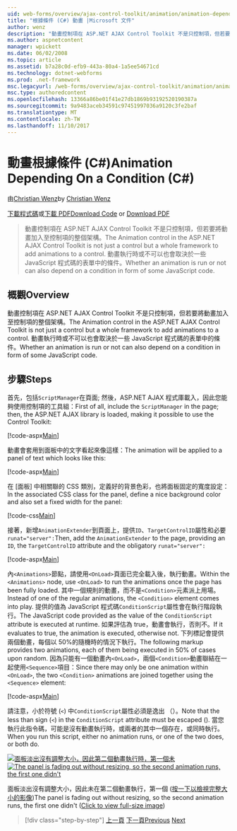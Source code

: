 ```yaml
---
uid: web-forms/overview/ajax-control-toolkit/animation/animation-depending-on-a-condition-cs
title: "根據條件 (C#) 動畫 |Microsoft 文件"
author: wenz
description: "動畫控制項在 ASP.NET AJAX Control Toolkit 不是只控制項，但若要將動畫加入至控制項的整個架構。 動畫的是否..."
ms.author: aspnetcontent
manager: wpickett
ms.date: 06/02/2008
ms.topic: article
ms.assetid: b7a28c0d-efb9-443a-80a4-1a5ee54671cd
ms.technology: dotnet-webforms
ms.prod: .net-framework
msc.legacyurl: /web-forms/overview/ajax-control-toolkit/animation/animation-depending-on-a-condition-cs
msc.type: authoredcontent
ms.openlocfilehash: 13366a86be01f41e27db1869b93192520190387a
ms.sourcegitcommit: 9a9483aceb34591c97451997036a9120c3fe2baf
ms.translationtype: MT
ms.contentlocale: zh-TW
ms.lasthandoff: 11/10/2017
---
```

<a name="animation-depending-on-a-condition-c"></a><span data-ttu-id="71bdc-104">動畫根據條件 (C#)</span><span class="sxs-lookup"><span data-stu-id="71bdc-104">Animation Depending On a Condition (C#)</span></span>
====================
<span data-ttu-id="71bdc-105">由[Christian Wenz](https://github.com/wenz)</span><span class="sxs-lookup"><span data-stu-id="71bdc-105">by [Christian Wenz](https://github.com/wenz)</span></span>

<span data-ttu-id="71bdc-106">[下載程式碼](http://download.microsoft.com/download/f/9/a/f9a26acd-8df4-4484-8a18-199e4598f411/Animation4.cs.zip)或[下載 PDF](http://download.microsoft.com/download/6/7/1/6718d452-ff89-4d3f-a90e-c74ec2d636a3/animation4CS.pdf)</span><span class="sxs-lookup"><span data-stu-id="71bdc-106">[Download Code](http://download.microsoft.com/download/f/9/a/f9a26acd-8df4-4484-8a18-199e4598f411/Animation4.cs.zip) or [Download PDF](http://download.microsoft.com/download/6/7/1/6718d452-ff89-4d3f-a90e-c74ec2d636a3/animation4CS.pdf)</span></span>

> <span data-ttu-id="71bdc-107">動畫控制項在 ASP.NET AJAX Control Toolkit 不是只控制項，但若要將動畫加入至控制項的整個架構。</span><span class="sxs-lookup"><span data-stu-id="71bdc-107">The Animation control in the ASP.NET AJAX Control Toolkit is not just a control but a whole framework to add animations to a control.</span></span> <span data-ttu-id="71bdc-108">動畫執行時或不可以也會取決於一些 JavaScript 程式碼的表單中的條件。</span><span class="sxs-lookup"><span data-stu-id="71bdc-108">Whether an animation is run or not can also depend on a condition in form of some JavaScript code.</span></span>


## <a name="overview"></a><span data-ttu-id="71bdc-109">概觀</span><span class="sxs-lookup"><span data-stu-id="71bdc-109">Overview</span></span>

<span data-ttu-id="71bdc-110">動畫控制項在 ASP.NET AJAX Control Toolkit 不是只控制項，但若要將動畫加入至控制項的整個架構。</span><span class="sxs-lookup"><span data-stu-id="71bdc-110">The Animation control in the ASP.NET AJAX Control Toolkit is not just a control but a whole framework to add animations to a control.</span></span> <span data-ttu-id="71bdc-111">動畫執行時或不可以也會取決於一些 JavaScript 程式碼的表單中的條件。</span><span class="sxs-lookup"><span data-stu-id="71bdc-111">Whether an animation is run or not can also depend on a condition in form of some JavaScript code.</span></span>

## <a name="steps"></a><span data-ttu-id="71bdc-112">步驟</span><span class="sxs-lookup"><span data-stu-id="71bdc-112">Steps</span></span>

<span data-ttu-id="71bdc-113">首先，包括`ScriptManager`在頁面; 然後，ASP.NET AJAX 程式庫載入，因此您能夠使用控制項的工具組：</span><span class="sxs-lookup"><span data-stu-id="71bdc-113">First of all, include the `ScriptManager` in the page; then, the ASP.NET AJAX library is loaded, making it possible to use the Control Toolkit:</span></span>

[!code-aspx[Main](animation-depending-on-a-condition-cs/samples/sample1.aspx)]

<span data-ttu-id="71bdc-114">動畫會套用到面板中的文字看起來像這樣：</span><span class="sxs-lookup"><span data-stu-id="71bdc-114">The animation will be applied to a panel of text which looks like this:</span></span>

[!code-aspx[Main](animation-depending-on-a-condition-cs/samples/sample2.aspx)]

<span data-ttu-id="71bdc-115">在 [面板] 中相關聯的 CSS 類別，定義好的背景色彩，也將面板固定的寬度設定：</span><span class="sxs-lookup"><span data-stu-id="71bdc-115">In the associated CSS class for the panel, define a nice background color and also set a fixed width for the panel:</span></span>

[!code-css[Main](animation-depending-on-a-condition-cs/samples/sample3.css)]

<span data-ttu-id="71bdc-116">接著，新增`AnimationExtender`到頁面上，提供`ID`、`TargetControlID`屬性和必要`runat="server":`</span><span class="sxs-lookup"><span data-stu-id="71bdc-116">Then, add the `AnimationExtender` to the page, providing an `ID`, the `TargetControlID` attribute and the obligatory `runat="server":`</span></span>

[!code-aspx[Main](animation-depending-on-a-condition-cs/samples/sample4.aspx)]

<span data-ttu-id="71bdc-117">內`<Animations>`節點，請使用`<OnLoad>`頁面已完全載入後，執行動畫。</span><span class="sxs-lookup"><span data-stu-id="71bdc-117">Within the `<Animations>` node, use `<OnLoad>` to run the animations once the page has been fully loaded.</span></span> <span data-ttu-id="71bdc-118">其中一個規則的動畫，而不是`<Condition>`元素派上用場。</span><span class="sxs-lookup"><span data-stu-id="71bdc-118">Instead of one of the regular animations, the `<Condition>` element comes into play.</span></span> <span data-ttu-id="71bdc-119">提供的值為 JavaScript 程式碼`ConditionScript`屬性會在執行階段執行。</span><span class="sxs-lookup"><span data-stu-id="71bdc-119">The JavaScript code provided as the value of the `ConditionScript` attribute is executed at runtime.</span></span> <span data-ttu-id="71bdc-120">如果評估為 true，動畫會執行，否則不。</span><span class="sxs-lookup"><span data-stu-id="71bdc-120">If it evaluates to true, the animation is executed, otherwise not.</span></span> <span data-ttu-id="71bdc-121">下列標記會提供兩個動畫，每個以 50%的隨機時的情況下執行。</span><span class="sxs-lookup"><span data-stu-id="71bdc-121">The following markup provides two animations, each of them being executed in 50% of cases upon random.</span></span> <span data-ttu-id="71bdc-122">因為只能有一個動畫內`<OnLoad>`，兩個`<Condition>`動畫聯結在一起使用`<Sequence>`項目：</span><span class="sxs-lookup"><span data-stu-id="71bdc-122">Since there may only be one animation within `<OnLoad>`, the two `<Condition>` animations are joined together using the `<Sequence>` element:</span></span>

[!code-aspx[Main](animation-depending-on-a-condition-cs/samples/sample5.aspx)]

<span data-ttu-id="71bdc-123">請注意，小於符號 (`<`) 中`ConditionScript`屬性必須是逸出 （）。</span><span class="sxs-lookup"><span data-stu-id="71bdc-123">Note that the less than sign (`<`) in the `ConditionScript` attribute must be escaped ().</span></span> <span data-ttu-id="71bdc-124">當您執行此指令碼，可能是沒有動畫執行時，或兩者的其中一個存在，或同時執行。</span><span class="sxs-lookup"><span data-stu-id="71bdc-124">When you run this script, either no animation runs, or one of the two does, or both do.</span></span>


<span data-ttu-id="71bdc-125">[![面板淡出沒有調整大小，因此第二個動畫執行時，第一個未](animation-depending-on-a-condition-cs/_static/image2.png)](animation-depending-on-a-condition-cs/_static/image1.png)</span><span class="sxs-lookup"><span data-stu-id="71bdc-125">[![The panel is fading out without resizing, so the second animation runs, the first one didn't](animation-depending-on-a-condition-cs/_static/image2.png)](animation-depending-on-a-condition-cs/_static/image1.png)</span></span>

<span data-ttu-id="71bdc-126">面板淡出沒有調整大小，因此未在第二個動畫執行，第一個 ([按一下以檢視完整大小的影像](animation-depending-on-a-condition-cs/_static/image3.png))</span><span class="sxs-lookup"><span data-stu-id="71bdc-126">The panel is fading out without resizing, so the second animation runs, the first one didn't ([Click to view full-size image](animation-depending-on-a-condition-cs/_static/image3.png))</span></span>

>[!div class="step-by-step"]
<span data-ttu-id="71bdc-127">[上一頁](executing-several-animations-after-each-other-cs.md)
[下一頁](picking-one-animation-out-of-a-list-cs.md)</span><span class="sxs-lookup"><span data-stu-id="71bdc-127">[Previous](executing-several-animations-after-each-other-cs.md)
[Next](picking-one-animation-out-of-a-list-cs.md)</span></span>
